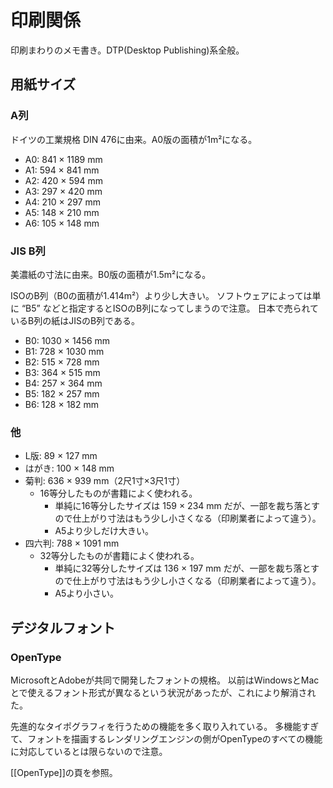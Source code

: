 # 印刷関係
印刷まわりのメモ書き。DTP(Desktop Publishing)系全般。

## 用紙サイズ
### A列
ドイツの工業規格 DIN 476に由来。A0版の面積が1m²になる。

- A0: 841 × 1189 mm
- A1: 594 × 841 mm
- A2: 420 × 594 mm
- A3: 297 × 420 mm
- A4: 210 × 297 mm
- A5: 148 × 210 mm
- A6: 105 × 148 mm

### JIS B列
美濃紙の寸法に由来。B0版の面積が1.5m²になる。

ISOのB列（B0の面積が1.414m²）より少し大きい。
ソフトウェアによっては単に “B5” などと指定するとISOのB列になってしまうので注意。
日本で売られているB列の紙はJISのB列である。

- B0: 1030 × 1456 mm
- B1: 728 × 1030 mm
- B2: 515 × 728 mm
- B3: 364 × 515 mm
- B4: 257 × 364 mm
- B5: 182 × 257 mm
- B6: 128 × 182 mm

### 他
- L版: 89 × 127 mm
- はがき: 100 × 148 mm
- 菊判: 636 × 939 mm（2尺1寸×3尺1寸）
  - 16等分したものが書籍によく使われる。
      - 単純に16等分したサイズは 159 × 234 mm だが、一部を裁ち落とすので仕上がり寸法はもう少し小さくなる（印刷業者によって違う）。
      - A5より少しだけ大きい。
- 四六判: 788 × 1091 mm
  - 32等分したものが書籍によく使われる。
      - 単純に32等分したサイズは 136 × 197 mm だが、一部を裁ち落とすので仕上がり寸法はもう少し小さくなる（印刷業者によって違う）。
      - A5より小さい。

## デジタルフォント
### OpenType
MicrosoftとAdobeが共同で開発したフォントの規格。
以前はWindowsとMacとで使えるフォント形式が異なるという状況があったが、これにより解消された。

先進的なタイポグラフィを行うための機能を多く取り入れている。
多機能すぎて、フォントを描画するレンダリングエンジンの側がOpenTypeのすべての機能に対応しているとは限らないので注意。

[[OpenType]]の頁を参照。
